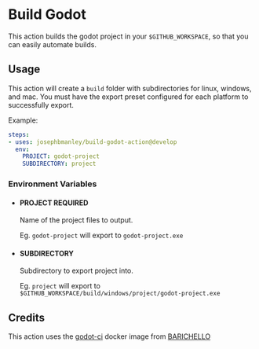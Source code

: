 # Build Godot

This action builds the godot project in your `$GITHUB_WORKSPACE`, so that you can easily automate builds.

## Usage

This action will create a `build` folder with subdirectories for linux, windows, and mac. You must have the export preset configured for each platform to successfully export.

Example:

```yaml
steps:
- uses: josephbmanley/build-godot-action@develop
  env:
    PROJECT: godot-project
    SUBDIRECTORY: project
```

### Environment Variables

- #### PROJECT **REQUIRED**

    Name of the project files to output.

    Eg. `godot-project` will export to `godot-project.exe`

- #### SUBDIRECTORY

    Subdirectory to export project into.

    Eg. `project` will export to `$GITHUB_WORKSPACE/build/windows/project/godot-project.exe`

## Credits

This action uses the [godot-ci](https://github.com/aBARICHELLO/godot-ci) docker image from [BARICHELLO](https://github.com/aBARICHELLO)
